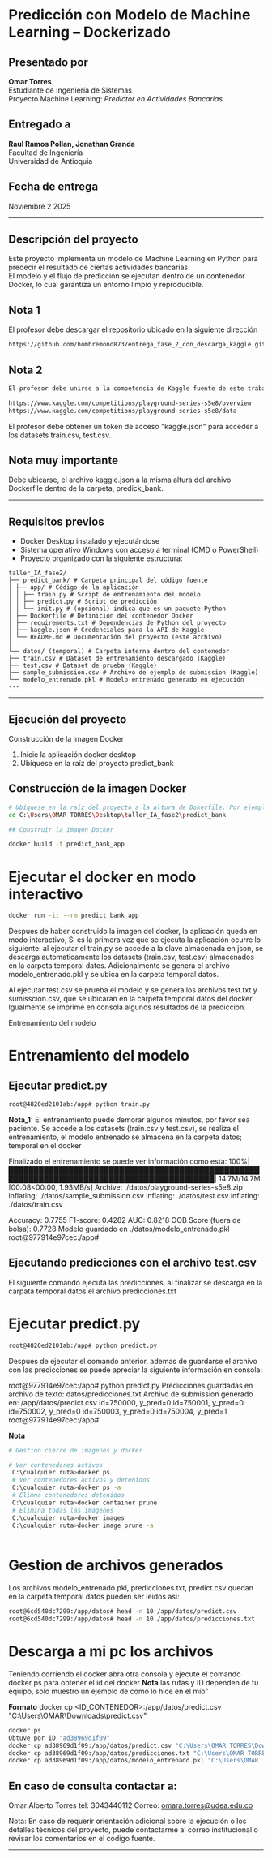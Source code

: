 # Predicción con Modelo de Machine Learning – Dockerizado

## Presentado por
**Omar Torres**  
Estudiante de Ingeniería de Sistemas  
Proyecto Machine Learning: *Predictor en Actividades Bancarias*

## Entregado a
**Raul Ramos Pollan, Jonathan Granda**  
Facultad de Ingeniería  
Universidad de Antioquia

## Fecha de entrega
Noviembre 2 2025

---

## Descripción del proyecto

Este proyecto implementa un modelo de Machine Learning en Python para predecir el resultado de ciertas actividades bancarias.  
El modelo y el flujo de predicción se ejecutan dentro de un contenedor Docker, lo cual garantiza un entorno limpio y reproducible.

## Nota 1
El profesor debe descargar el repositorio ubicado en la siguiente dirección
```bash
https://github.com/hombremono873/entrega_fase_2_con_descarga_kaggle.git

```
## Nota 2
```bash
El profesor debe unirse a la competencia de Kaggle fuente de este trabajo en los enlaces,

https://www.kaggle.com/competitions/playground-series-s5e8/overview
https://www.kaggle.com/competitions/playground-series-s5e8/data

```
El profesor debe obtener un token de acceso "kaggle.json" para acceder a los datasets 
train.csv, test.csv.

## Nota muy importante
Debe ubicarse, el archivo kaggle.json a la misma altura del archivo Dockerfile dentro de la carpeta,
predick_bank.

---

## Requisitos previos

- Docker Desktop instalado y ejecutándose
- Sistema operativo Windows con acceso a terminal (CMD o PowerShell)
- Proyecto organizado con la siguiente estructura:
```text
taller_IA_fase2/
├── predict_bank/ # Carpeta principal del código fuente
│ ├── app/ # Código de la aplicación
│ │ ├── train.py # Script de entrenamiento del modelo
│ │ ├── predict.py # Script de predicción
│ │ └── init.py # (opcional) indica que es un paquete Python
│ ├── Dockerfile # Definición del contenedor Docker
│ ├── requirements.txt # Dependencias de Python del proyecto
│ ├── kaggle.json # Credenciales para la API de Kaggle
│ └── README.md # Documentación del proyecto (este archivo)
│
└── datos/ (temporal) # Carpeta interna dentro del contenedor
├── train.csv # Dataset de entrenamiento descargado (Kaggle)
├── test.csv # Dataset de prueba (Kaggle)
├── sample_submission.csv # Archivo de ejemplo de submission (Kaggle)
└── modelo_entrenado.pkl # Modelo entrenado generado en ejecución
---
```
---
## Ejecución del proyecto
Construcción de la imagen Docker
1. Inicie la aplicación docker desktop
2. Ubíquese en la raíz del proyecto predict_bank


## Construcción de la imagen Docker

```bash
# Ubíquese en la raíz del proyecto a la altura de Dokerfile. Por ejemplo (Mi caso):
cd C:\Users\OMAR TORRES\Desktop\taller_IA_fase2\predict_bank

## Construir la imagen Docker

docker build -t predict_bank_app .
```
# Ejecutar el docker en modo interactivo
```bash
docker run -it --rm predict_bank_app

```

Despues de haber construido la imagen del docker, la aplicación queda en modo interactivo,
Si es la primera vez que se ejecuta la aplicación ocurre lo siguiente:
al ejecutar el train.py se accede a la clave almacenada en json, se descarga automaticamente los datasets
(train.csv, test.csv) almacenados en la carpeta temporal datos. Adicionalmente se genera el archivo modelo_entrenado.pkl y se ubica en la carpeta temporal datos.

Al ejecutar test.csv se prueba el modelo y se genera los archivos test.txt y sumisscion.csv, que se ubicaran en la carpeta temporal datos del docker. Igualmente se imprime en consola algunos resultados de la prediccion.

Entrenamiento del modelo
# Entrenamiento del modelo
## Ejecutar predict.py
```bash
root@4820ed2101ab:/app# python train.py
```
**Nota_1:**
  El entrenamiento puede demorar algunos minutos, por favor sea paciente.
  Se accede a los datasets (train.csv y test.csv), se realiza el entrenamiento, el modelo entrenado
  se almacena en la carpeta datos;  temporal en el docker

  Finalizado el entrenamiento se puede ver información como esta:
  100%|███████████████████████████████████████████████████████████████████████████████████████████| 14.7M/14.7M [00:08<00:00, 1.93MB/s]
  Archive:  ./datos/playground-series-s5e8.zip
    inflating: ./datos/sample_submission.csv
    inflating: ./datos/test.csv
    inflating: ./datos/train.csv

   Accuracy: 0.7755
   F1-score: 0.4282
   AUC: 0.8218
   OOB Score (fuera de bolsa): 0.7728
   Modelo guardado en ./datos/modelo_entrenado.pkl
   root@977914e97cec:/app#
 
## Ejecutando predicciones con el archivo test.csv
 El siguiente comando ejecuta las predicciones, al finalizar se descarga en la carpata temporal datos el archivo predicciones.txt

# Ejecutar predict.py
```bash
root@4820ed2101ab:/app# python predict.py
```
Despues de ejecutar el comando anterior, ademas de guardarse el archivo con las predicciones se
puede apreciar la siguiente información en consola:

root@977914e97cec:/app# python predict.py
Predicciones guardadas en archivo de texto: datos/predicciones.txt
Archivo de submission generado en: /app/datos/predict.csv
id=750000, y_pred=0
id=750001, y_pred=0
id=750002, y_pred=0
id=750003, y_pred=0
id=750004, y_pred=1
root@977914e97cec:/app#

**Nota**

```bash
# Gestión cierre de imagenes y docker

# Ver contenedores activos
 C:\cualquier ruta>docker ps
 # Ver contenedores activos y detenidos
 C:\cualquier ruta>docker ps -a
 # Elimna contenedores detenidos
 C:\cualquier ruta>docker container prune
 # Elimina todas las imagenes 
 C:\cualquier ruta>docker images 
 C:\cualquier ruta>docker image prune -a
  

```

# Gestion de archivos generados

Los archivos modelo_entrenado.pkl, predicciones.txt, predict.csv quedan en la carpeta temporal datos
pueden ser leidos asi: 

```bash
root@6cd540dc7299:/app/datos# head -n 10 /app/datos/predict.csv
root@6cd540dc7299:/app/datos# head -n 10 /app/datos/predicciones.txt

```
# Descarga a mi pc los archivos
Teniendo corriendo el docker abra otra consola y ejecute el comando docker ps para obtener el id del docker
**Nota** las rutas y ID dependen de tu equipo, solo muestro un ejemplo de como lo hice en el mío"

**Formato**
docker cp <ID_CONTENEDOR>:/app/datos/predict.csv "C:\Users\OMAR\Downloads\predict.csv"
```bash
docker ps
Obtuve por ID "ad38969d1f09"
docker cp ad38969d1f09:/app/datos/predict.csv "C:\Users\OMAR TORRES\Downloads\predict.csv"
docker cp ad38969d1f09:/app/datos/predicciones.txt "C:\Users\OMAR TORRES\Downloads\predicciones.txt"
docker cp ad38969d1f09:/app/datos/modelo_entrenado.pkl "C:\Users\OMAR TORRES\Downloads\modelo_entrenado.pkl"
```

## En caso de consulta contactar a:
Omar Alberto Torres
tel: 3043440112
Correo: omara.torres@udea.edu.co

Nota: En caso de requerir orientación adicional sobre la ejecución o los detalles técnicos del proyecto, puede contactarme al correo institucional o revisar los comentarios en el código fuente.

---








